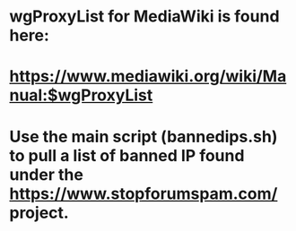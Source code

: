 # wgProxyList for MediaWiki is found here:
# https://www.mediawiki.org/wiki/Manual:$wgProxyList
#
# Use the main script (bannedips.sh) to pull a list of banned IP found under the https://www.stopforumspam.com/ project.
#
#
